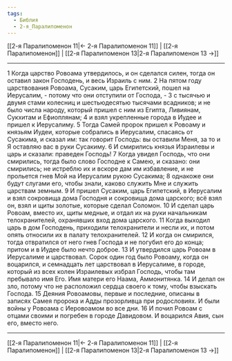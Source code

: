 ```yaml
---
tags:
  - Библия
  - 2-я_Паралипоменон
---
```

[[2-я Паралипоменон 11|← 2-я Паралипоменон 11]] | [[2-я Паралипоменон]] | [[2-я Паралипоменон 13|2-я Паралипоменон 13 →]]

---
1 Когда царство Ровоама утвердилось, и он сделался силен, тогда он оставил закон Господень, и весь Израиль с ним.
2 На пятом году царствования Ровоама, Сусаким, царь Египетский, пошел на Иерусалим, - потому что они отступили от Господа, -
3 с тысячью и двумя стами колесниц и шестьюдесятью тысячами всадников; и не было числа народу, который пришел с ним из Египта, Ливиянам, Сукхитам и Ефиоплянам;
4 и взял укрепленные города в Иудее и пришел к Иерусалиму.
5 Тогда Самей пророк пришел к Ровоаму и князьям Иудеи, которые собрались в Иерусалим, спасаясь от Сусакима, и сказал им: так говорит Господь: вы оставили Меня, за то и Я оставляю вас в руки Сусакиму.
6 И смирились князья Израилевы и царь и сказали: праведен Господь!
7 Когда увидел Господь, что они смирились, тогда было слово Господне к Самею, и сказано: они смирились; не истреблю их и вскоре дам им избавление, и не прольется гнев Мой на Иерусалим рукою Сусакима;
8 однакоже они будут слугами его, чтобы знали, каково служить Мне и служить царствам земным.
9 И пришел Сусаким, царь Египетский, в Иерусалим и взял сокровища дома Господня и сокровища дома царского; всё взял он, взял и щиты золотые, которые сделал Соломон.
10 И сделал царь Ровоам, вместо их, щиты медные, и отдал их на руки начальникам телохранителей, охранявших вход дома царского.
11 Когда выходил царь в дом Господень, приходили телохранители и несли их, и потом опять относили их в палату телохранителей.
12 И когда он смирился, тогда отвратился от него гнев Господа и не погубил его до конца; притом и в Иудее было нечто доброе.
13 И утвердился царь Ровоам в Иерусалиме и царствовал. Сорок один год было Ровоаму, когда он воцарился, и семнадцать лет царствовал в Иерусалиме, в городе, который из всех колен Израилевых избрал Господь, чтобы там пребывало имя Его. Имя матери его Наама, Аммонитянка.
14 И делал он зло, потому что не расположил сердца своего к тому, чтобы взыскать Господа.
15 Деяния Ровоамовы, первые и последние, описаны в записях Самея пророка и Адды прозорливца при родословиях. И были войны у Ровоама с Иеровоамом во все дни.
16 И почил Ровоам с отцами своими и погребен в городе Давидовом. И воцарился Авия, сын его, вместо него.

---
[[2-я Паралипоменон 11|← 2-я Паралипоменон 11]] | [[2-я Паралипоменон]] | [[2-я Паралипоменон 13|2-я Паралипоменон 13 →]]